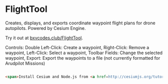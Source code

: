 # FlightTool
Creates, displays, and exports coordinate waypoint flight plans for drone autopilots. Powered by Cesium Engine.

Try it out at [bxvcodes.club/FlightTool](bxvcodes.club/FlightTool).


Controls:
  Double Left-Click: Create a waypoint,
  Right-Click: Remove a waypoint,
  Left-Click: Select a waypoint,
  Toolbar Fields: Change the selected waypoint,
  Export: Export the waypoints to a file (not currently formatted for Arudpilot Missions)

```html

<span>Install Cesium and Node.js from <a href=http://cesiumjs.org/tutorials/cesium-up-and-running/>Cesium's site</a> to run locally.<span>

```
